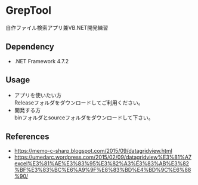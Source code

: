 # GrepTool
自作ファイル検索アプリ兼VB.NET開発練習

## Dependency
 -  .NET Framework 4.7.2
 
## Usage
 - アプリを使いたい方<br>Releaseフォルダをダウンロードしてご利用ください。
 - 開発する方<br>binフォルダとsourceフォルダをダウンロードして下さい。
 
## References
 - https://memo-c-sharp.blogspot.com/2015/09/datagridview.html
 - https://umedarc.wordpress.com/2015/02/09/datagridview%E3%81%A7excel%E3%81%AE%E3%83%95%E3%82%A3%E3%83%AB%E3%82%BF%E3%83%BC%E6%A9%9F%E8%83%BD%E4%BD%9C%E6%88%90/
